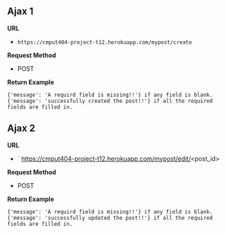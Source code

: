 ## Ajax 1 
**URL** 
- ` https://cmput404-project-t12.herokuapp.com/mypost/create `
  
**Request Method**
- POST

**Return Example**

``` 
{'message': 'A requird field is missing!!'} if any field is blank.
{'message': 'successfully created the post!!'} if all the required fields are filled in.
```
## Ajax 2
**URL** 
- ` https://cmput404-project-t12.herokuapp.com/mypost/edit/<post_id>
  
**Request Method**
- POST

**Return Example**

``` 
{'message': 'A requird field is missing!!'} if any field is blank.
{'message': 'successfully updated the post!!'} if all the required fields are filled in.

